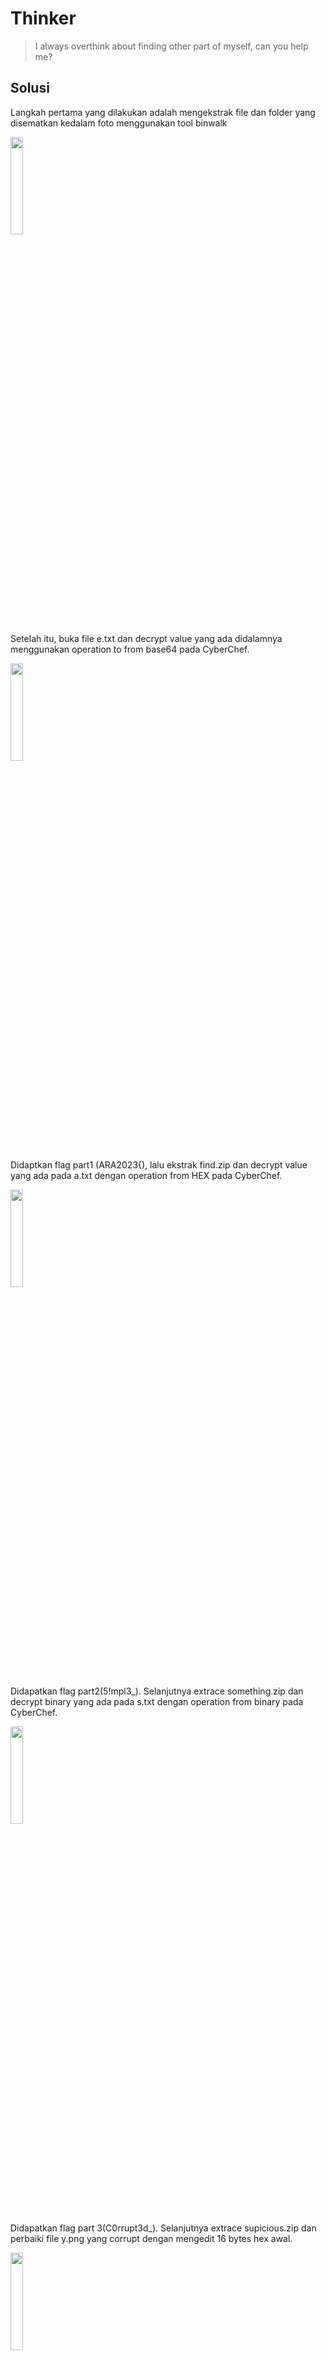 # Thinker

> I always overthink about finding other part of myself, can you help me?

## Solusi

Langkah pertama yang dilakukan adalah mengekstrak file dan folder yang disematkan kedalam foto menggunakan tool binwalk

<img src="https://github.com/jjchoNC/ctf-writeups/blob/main/ARA%20CTF%202023/OSINT/Thinker/images/image-001.png" width="20%" height="auto" />

Setelah itu, buka file e.txt dan decrypt value yang ada didalamnya menggunakan operation to from base64 pada CyberChef.

<img src="https://github.com/jjchoNC/ctf-writeups/blob/main/ARA%20CTF%202023/OSINT/Thinker/images/image-002.png" width="20%" height="auto" />

Didaptkan flag part1 (ARA2023{),  lalu ekstrak find.zip dan decrypt value yang ada pada a.txt dengan operation from HEX pada CyberChef.

<img src="https://github.com/jjchoNC/ctf-writeups/blob/main/ARA%20CTF%202023/OSINT/Thinker/images/image-003.png" width="20%" height="auto" />

Didapatkan flag part2(5!mpl3\_). Selanjutnya extrace something.zip dan decrypt binary yang ada pada s.txt dengan operation from binary pada CyberChef.

<img src="https://github.com/jjchoNC/ctf-writeups/blob/main/ARA%20CTF%202023/OSINT/Thinker/images/image-004.png" width="20%" height="auto" />

Didapatkan flag part 3(C0rrupt3d\_). Selanjutnya extrace supicious.zip dan perbaiki file y.png yang corrupt dengan mengedit 16 bytes hex awal.

<img src="https://github.com/jjchoNC/ctf-writeups/blob/main/ARA%20CTF%202023/OSINT/Thinker/images/image-005.png" width="20%" height="auto" />

Buka foto dan decrypt angka -angka yang ada pada y.png dengan menggunakan operation from decimal pada CyberChef.

<img src="https://github.com/jjchoNC/ctf-writeups/blob/main/ARA%20CTF%202023/OSINT/Thinker/images/image-006.png" width="20%" height="auto" />

Jika semua part flag disusun akan membentuk flag yang lengkap.

```
Flag: ARA2023{5!mpl3\_C0rrupt3d\_1m4ge5}
```
